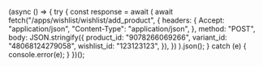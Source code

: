 (async () => {
  try {
    const response = await (
      await fetch("/apps/wishlist/wishlist/add_product", {
        headers: {
          Accept: "application/json",
          "Content-Type": "application/json",
        },
        method: "POST",
        body: JSON.stringify({
          product_id: "9078266069266",
          variant_id: "48068124279058",
          wishlist_id: "123123123",
        }),
      })
    ).json();
  } catch (e) {
    console.error(e);
  }
})();
